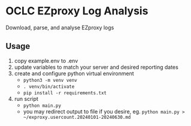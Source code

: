 # OCLC EZproxy Log Analysis

Download, parse, and analyse EZproxy logs


## Usage

1. copy example.env to .env
2. update variables to match your server and desired reporting dates
3. create and configure python virtual environment
    - `python3 -m venv venv`
    - `. venv/bin/activate`
    - `pip install -r requirements.txt`
4. run script
    - `python main.py`
    - you may redirect output to file if you desire, eg. `python main.py > ~/exproxy.usercount.20240101-20240630.md`
